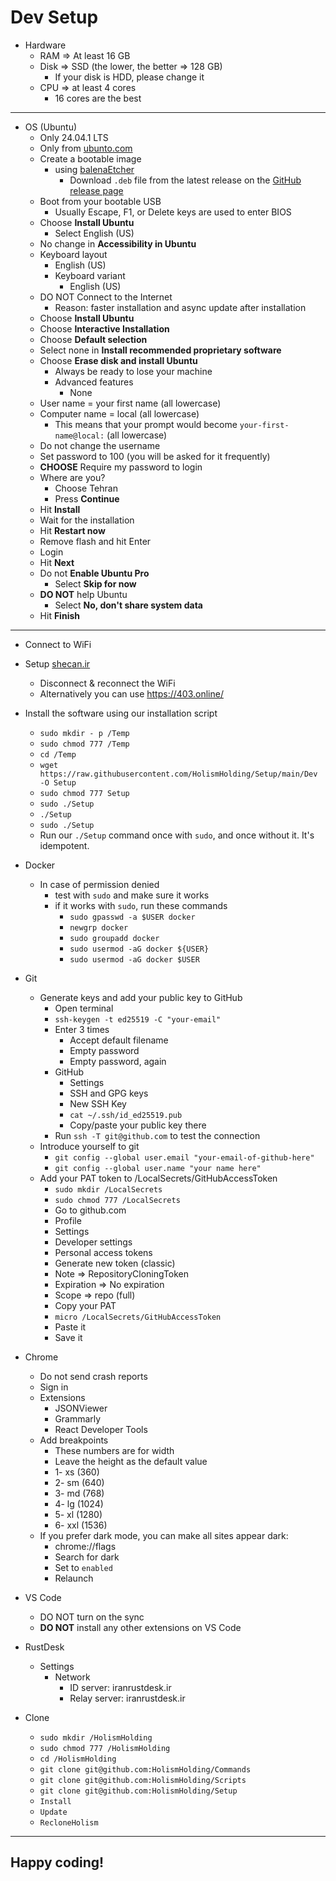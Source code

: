 # Dev Setup

- Hardware
    - RAM => At least 16 GB
    - Disk => SSD (the lower, the better => 128 GB)
        - If your disk is HDD, please change it
    - CPU => at least 4 cores
        - 16 cores are the best

---

- OS (Ubuntu)
    - Only 24.04.1 LTS
    - Only from [ubunto.com](https://ubuntu.com/download/desktop/thank-you?version=24.04.1&architecture=amd64&lts=true)
    - Create a bootable image
        - using [balenaEtcher](https://ubuntu.com/tutorials/install-ubuntu-desktop#3-create-a-bootable-usb-stick)
            - Download `.deb` file from the latest release on the [GitHub release page](https://github.com/balena-io/etcher/releases/)
    - Boot from your bootable USB
        - Usually Escape, F1, or Delete keys are used to enter BIOS
    - Choose **Install Ubuntu**
        - Select English (US)
    - No change in **Accessibility in Ubuntu**
    - Keyboard layout
        - English (US)
        - Keyboard variant
          - English (US)
    - DO NOT Connect to the Internet
        - Reason: faster installation and async update after installation
    - Choose **Install Ubuntu**
    - Choose **Interactive Installation**
    - Choose **Default selection**
    - Select none in **Install recommended proprietary software**
    - Choose **Erase disk and install Ubuntu**
        - Always be ready to lose your machine
        - Advanced features
            - None
    - User name = your first name (all lowercase)
    - Computer name = local (all lowercase)
        - This means that your prompt would become `your-first-name@local:` (all lowercase)
    - Do not change the username
    - Set password to 100 (you will be asked for it frequently)
    - **CHOOSE** Require my password to login
    - Where are you?
        - Choose Tehran
        - Press **Continue**
    - Hit **Install**
    - Wait for the installation
    - Hit **Restart now**
    - Remove flash and hit Enter
    - Login
    - Hit **Next**
    - Do not **Enable Ubuntu Pro**
        - Select **Skip for now**
    - **DO NOT** help Ubuntu
        - Select **No, don't share system data**
    - Hit **Finish**

---

- Connect to WiFi
- Setup [shecan.ir](https://shecan.ir/tutorials/)
    - Disconnect & reconnect the WiFi
    - Alternatively you can use https://403.online/
- Install the software using our installation script
    - `sudo mkdir - p /Temp`
    - `sudo chmod 777 /Temp`
    - `cd /Temp`
    - `wget https://raw.githubusercontent.com/HolismHolding/Setup/main/Dev -O Setup`
    - `sudo chmod 777 Setup`
    - `sudo ./Setup`
    - `./Setup`
    - `sudo ./Setup`
    - Run our `./Setup` command once with `sudo`, and once without it. It's idempotent.

- Docker
    - In case of permission denied
        - test with `sudo` and make sure it works
        - if it works with `sudo`, run these commands
            - `sudo gpasswd -a $USER docker`
            - `newgrp docker`
            - `sudo groupadd docker`
            - `sudo usermod -aG docker ${USER}`
            - `sudo usermod -aG docker $USER`

- Git
    - Generate keys and add your public key to GitHub
        - Open terminal
        - `ssh-keygen -t ed25519 -C "your-email"`
        - Enter 3 times
            - Accept default filename
            - Empty password
            - Empty password, again
        - GitHub
            - Settings
            - SSH and GPG keys
            - New SSH Key
            - `cat ~/.ssh/id_ed25519.pub`
            - Copy/paste your public key there
        - Run `ssh -T git@github.com` to test the connection
    - Introduce yourself to git
        - `git config --global user.email "your-email-of-github-here"`
        - `git config --global user.name "your name here"`
    - Add your PAT token to /LocalSecrets/GitHubAccessToken
        - `sudo mkdir /LocalSecrets`
        - `sudo chmod 777 /LocalSecrets`
        - Go to github.com
        - Profile
        - Settings
        - Developer settings
        - Personal access tokens
        - Generate new token (classic)
        - Note => RepositoryCloningToken
        - Expiration => No expiration
        - Scope => repo (full)
        - Copy your PAT
        - `micro /LocalSecrets/GitHubAccessToken`
        - Paste it
        - Save it

- Chrome
    - Do not send crash reports
    - Sign in
    - Extensions
        - JSONViewer
        - Grammarly
        - React Developer Tools
    - Add breakpoints
        - These numbers are for width
        - Leave the height as the default value
        - 1- xs (360)
        - 2- sm (640)
        - 3- md (768)
        - 4- lg (1024)
        - 5- xl (1280)
        - 6- xxl (1536)
    - If you prefer dark mode, you can make all sites appear dark:
        - chrome://flags
        - Search for dark
        - Set to `enabled`
        - Relaunch

- VS Code
    - DO NOT turn on the sync
    - **DO NOT** install any other extensions on VS Code

- RustDesk
    - Settings
        - Network
            - ID server: iranrustdesk.ir
            - Relay server: iranrustdesk.ir

- Clone
    - `sudo mkdir /HolismHolding`
    - `sudo chmod 777 /HolismHolding`
    - `cd /HolismHolding`
    - `git clone git@github.com:HolismHolding/Commands`
    - `git clone git@github.com:HolismHolding/Scripts`
    - `git clone git@github.com:HolismHolding/Setup`
    - `Install`
    - `Update`
    - `RecloneHolism`

---

## Happy coding!
